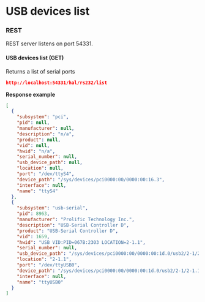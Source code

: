 # USB devices list

### REST

REST server listens on port 54331.

#### USB devices list (GET)

Returns a list of serial ports

```json
http://localhost:54331/hal/rs232/list
```

**Response example**

```json
[
  {
    "subsystem": "pci",
    "pid": null,
    "manufacturer": null,
    "description": "n/a",
    "product": null,
    "vid": null,
    "hwid": "n/a",
    "serial_number": null,
    "usb_device_path": null,
    "location": null,
    "port": "/dev/ttyS4",
    "device_path": "/sys/devices/pci0000:00/0000:00:16.3",
    "interface": null,
    "name": "ttyS4"
  },
  {
    "subsystem": "usb-serial",
    "pid": 8963,
    "manufacturer": "Prolific Technology Inc.",
    "description": "USB-Serial Controller D",
    "product": "USB-Serial Controller D",
    "vid": 1659,
    "hwid": "USB VID:PID=067B:2303 LOCATION=2-1.1",
    "serial_number": null,
    "usb_device_path": "/sys/devices/pci0000:00/0000:00:1d.0/usb2/2-1/2-1.1",
    "location": "2-1.1",
    "port": "/dev/ttyUSB0",
    "device_path": "/sys/devices/pci0000:00/0000:00:1d.0/usb2/2-1/2-1.1/2-1.1:1.0/ttyUSB0",
    "interface": null,
    "name": "ttyUSB0"
  }
]
```
